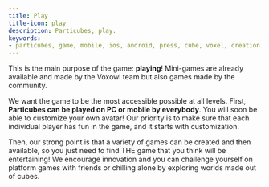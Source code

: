 ```yaml
---
title: Play
title-icon: play
description: Particubes, play.
keywords:
- particubes, game, mobile, ios, android, press, cube, voxel, creation, editor
---
```

This is the main purpose of the game: **playing**! Mini-games are already available and made by the Voxowl team but also games made by the community.

We want the game to be the most accessible possible at all levels. First, **Particubes can be played on PC or mobile by everybody**. You will soon be able to customize your own avatar! Our priority is to make sure that each individual player has fun in the game, and it starts with customization.

Then, our strong point is that a variety of games can be created and then available, so you just need to find THE game that you think will be entertaining! We encourage innovation and you can challenge yourself on platform games with friends or chilling alone by exploring worlds made out of cubes.